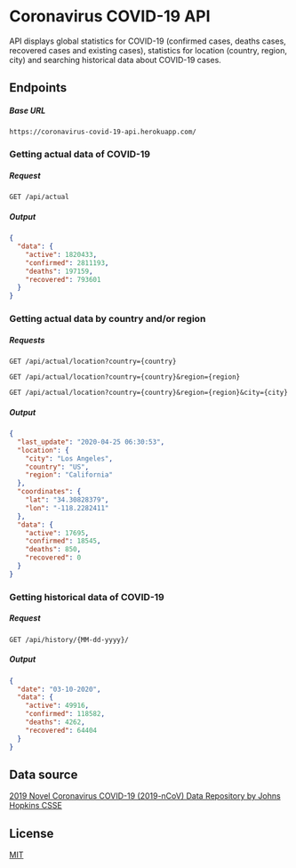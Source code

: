 # Coronavirus COVID-19 API

API displays global statistics for COVID-19 (confirmed cases, deaths cases, recovered cases and existing cases), statistics for location (country, region, city) and searching historical data about COVID-19 cases.

## Endpoints

##### Base URL
```http
https://coronavirus-covid-19-api.herokuapp.com/
```

### Getting actual data of COVID-19

##### Request
```http
GET /api/actual
```

##### Output
```json
{
  "data": {
    "active": 1820433,
    "confirmed": 2811193,
    "deaths": 197159,
    "recovered": 793601
  }
}
```

### Getting actual data by country and/or region

##### Requests
```http
GET /api/actual/location?country={country}
```
```http
GET /api/actual/location?country={country}&region={region}
```
```http
GET /api/actual/location?country={country}&region={region}&city={city}
```

##### Output
```json
{
  "last_update": "2020-04-25 06:30:53",
  "location": {
    "city": "Los Angeles",
    "country": "US",
    "region": "California"
  },
  "coordinates": {
    "lat": "34.30828379",
    "lon": "-118.2282411"
  },
  "data": {
    "active": 17695,
    "confirmed": 18545,
    "deaths": 850,
    "recovered": 0
  }
}
```

### Getting historical data of COVID-19

##### Request
```http
GET /api/history/{MM-dd-yyyy}/
```

##### Output
```json
{
  "date": "03-10-2020",
  "data": {
    "active": 49916,
    "confirmed": 118582,
    "deaths": 4262,
    "recovered": 64404
  }
}
```

## Data source
[2019 Novel Coronavirus COVID-19 (2019-nCoV) Data Repository by Johns Hopkins CSSE](https://github.com/CSSEGISandData/COVID-19)

## License
[MIT](LICENSE)